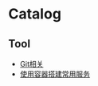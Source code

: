 # Catalog

## Tool

- [Git相关](/knowledge/tool/git.md)
- [使用容器搭建常用服务](/knowledge/tool/service-in-container.md)
